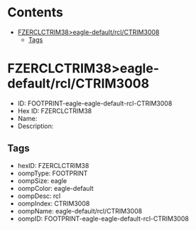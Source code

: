 



Contents
========

* [FZERCLCTRIM38>eagle-default/rcl/CTRIM3008](#fzerclctrim38eagle-defaultrclctrim3008)
	* [Tags](#tags)

# FZERCLCTRIM38>eagle-default/rcl/CTRIM3008

- ID: FOOTPRINT-eagle-eagle-default-rcl-CTRIM3008
- Hex ID: FZERCLCTRIM38
- Name: 
- Description: 

## Tags

- hexID: FZERCLCTRIM38
- oompType: FOOTPRINT
- oompSize: eagle
- oompColor: eagle-default
- oompDesc: rcl
- oompIndex: CTRIM3008
- oompName: eagle-default/rcl/CTRIM3008
- oompID: FOOTPRINT-eagle-eagle-default-rcl-CTRIM3008
